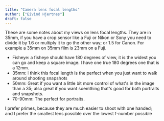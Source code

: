 ```yaml
---
title: "Camera lens focal lengths"
author: ["Eivind Hjertnes"]
draft: false
---
```


These are some notes about my views on lens focal lengths. They are in 35mm, if you have a crop sensor like a Fuji or Nikon or Sony you need to divide it by 1.6 or multiply it to go the other way; or 1.5 for Canon. For example a 35mm on 35mm film is 23mm on a Fuji.

-   Fisheye: a fisheye should have 180 degrees of view, it is the widest you can go and keep a square image. I have one true 180 degrees one that is a 12mm.
-   35mm: I think this focal length is the perfect when you just want to walk around shooting snapshots
-   50mm: Great if you want a little bit more control of what's in the image than a 35; also great if you want soemthing that's good for both portraits and snapshots.
-   70-90mm: The perfect for portraits.

I prefer primes, because they are much easier to shoot with one handed; and I prefer the smallest lens possible over the lowest f-number possible
